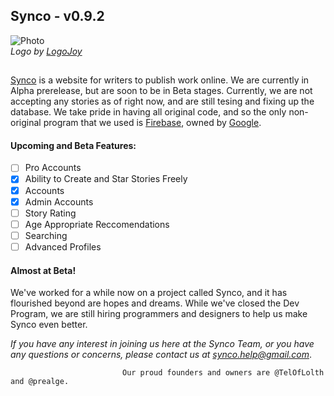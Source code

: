 ## Synco - v0.9.2
![Photo](https://synco.tk/Logo2.0.PNG)
*<br>Logo by [LogoJoy](https://logojoy.com)*
##
[Synco](https://synco.tk) is a website for writers to publish work online. We are currently in Alpha prerelease, but are soon to be in    Beta stages. Currently, we are not accepting any stories as of right now, and are still tesing and fixing up the database. We take pride in having all original code, and so the only non-original program that we used is [Firebase](https://firebase.google.com/), owned by [Google](https://google.com).
#### Upcoming and Beta Features:
- [ ] Pro Accounts
- [x] Ability to Create and Star Stories Freely
- [x] Accounts
- [x] Admin Accounts
- [ ] Story Rating
- [ ] Age Appropriate Reccomendations
- [ ] Searching
- [ ] Advanced Profiles

#### Almost at Beta!
We've worked for a while now on a project called Synco, and it has flourished beyond are hopes and dreams. While we've closed the Dev Program, we are still hiring programmers and designers to help us make Synco even better.

*If you have any interest in joining us here at the Synco Team, or you have any questions or concerns, please contact us at [synco.help@gmail.com](mailto:synco.help@gmail.com?Subject=Synco%20Employment%20Request)*.
 
 
                             Our proud founders and owners are @TelOfLolth and @prealge.
                             
                             

